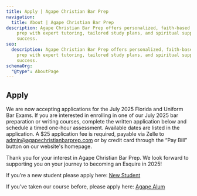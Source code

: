 ```yaml
---
title: Apply | Agape Christian Bar Prep
navigation:
  title: About | Agape Christian Bar Prep
description: Agape Christian Bar Prep offers personalized, faith-based bar exam
    prep with expert tutoring, tailored study plans, and spiritual support for
    success.
seo:
  description: Agape Christian Bar Prep offers personalized, faith-based bar exam
    prep with expert tutoring, tailored study plans, and spiritual support for
    success.
schemaOrg:
  "@type": AboutPage
---
```


## Apply

We are now accepting applications for the July 2025 Florida and Uniform Bar Exams. If you are interested in enrolling in one of our July 2025 bar preparation or writing courses, complete the written application below and schedule a timed one-hour assessment. Available dates are listed in the application. A $25 application fee is required, payable via Zelle to <admin@agapechristianbarprep.com> or by credit card through the “Pay Bill” button on our website's homepage.

Thank you for your interest in Agape Christian Bar Prep. We look forward to supporting you on your journey to becoming an Esquire in 2025!

If you’re a new student please apply here:
[New Student](https://form.smartsuite.com/skpl6z0a/SiafucKuJI)

If you’ve taken our course before, please apply here:
[Agape Alum](https://form.smartsuite.com/skpl6z0a/m7aUgJN496)
